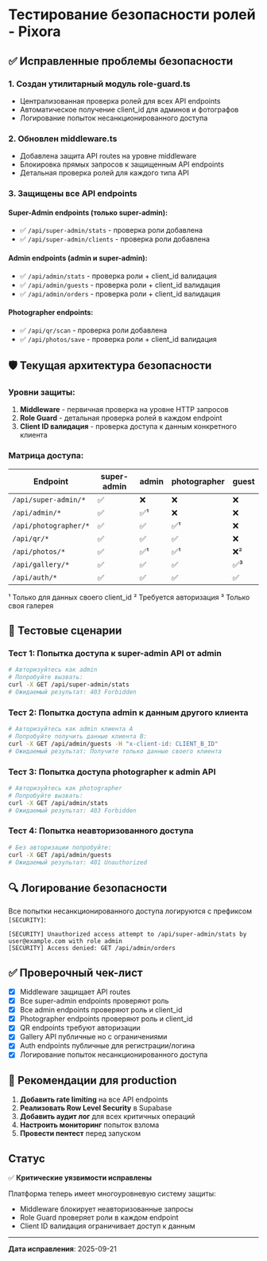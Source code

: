 # Тестирование безопасности ролей - Pixora

## ✅ Исправленные проблемы безопасности

### 1. **Создан утилитарный модуль role-guard.ts**
- Централизованная проверка ролей для всех API endpoints
- Автоматическое получение client_id для админов и фотографов
- Логирование попыток несанкционированного доступа

### 2. **Обновлен middleware.ts**
- Добавлена защита API routes на уровне middleware
- Блокировка прямых запросов к защищенным API endpoints
- Детальная проверка ролей для каждого типа API

### 3. **Защищены все API endpoints**

#### Super-Admin endpoints (только super-admin):
- ✅ `/api/super-admin/stats` - проверка роли добавлена
- ✅ `/api/super-admin/clients` - проверка роли добавлена

#### Admin endpoints (admin и super-admin):
- ✅ `/api/admin/stats` - проверка роли + client_id валидация
- ✅ `/api/admin/guests` - проверка роли + client_id валидация
- ✅ `/api/admin/orders` - проверка роли + client_id валидация

#### Photographer endpoints:
- ✅ `/api/qr/scan` - проверка роли добавлена
- ✅ `/api/photos/save` - проверка роли + client_id валидация

## 🛡️ Текущая архитектура безопасности

### Уровни защиты:
1. **Middleware** - первичная проверка на уровне HTTP запросов
2. **Role Guard** - детальная проверка ролей в каждом endpoint
3. **Client ID валидация** - проверка доступа к данным конкретного клиента

### Матрица доступа:

| Endpoint | super-admin | admin | photographer | guest |
|----------|------------|-------|--------------|-------|
| `/api/super-admin/*` | ✅ | ❌ | ❌ | ❌ |
| `/api/admin/*` | ✅ | ✅¹ | ❌ | ❌ |
| `/api/photographer/*` | ✅ | ✅ | ✅¹ | ❌ |
| `/api/qr/*` | ✅ | ✅ | ✅ | ❌ |
| `/api/photos/*` | ✅ | ✅¹ | ✅¹ | ❌² |
| `/api/gallery/*` | ✅ | ✅ | ✅ | ✅³ |
| `/api/auth/*` | ✅ | ✅ | ✅ | ✅ |

¹ Только для данных своего client_id
² Требуется авторизация
³ Только своя галерея

## 📝 Тестовые сценарии

### Тест 1: Попытка доступа к super-admin API от admin
```bash
# Авторизуйтесь как admin
# Попробуйте вызвать:
curl -X GET /api/super-admin/stats
# Ожидаемый результат: 403 Forbidden
```

### Тест 2: Попытка доступа admin к данным другого клиента
```bash
# Авторизуйтесь как admin клиента A
# Попробуйте получить данные клиента B:
curl -X GET /api/admin/guests -H "x-client-id: CLIENT_B_ID"
# Ожидаемый результат: Получите только данные своего клиента
```

### Тест 3: Попытка доступа photographer к admin API
```bash
# Авторизуйтесь как photographer
# Попробуйте вызвать:
curl -X GET /api/admin/stats
# Ожидаемый результат: 403 Forbidden
```

### Тест 4: Попытка неавторизованного доступа
```bash
# Без авторизации попробуйте:
curl -X GET /api/admin/guests
# Ожидаемый результат: 401 Unauthorized
```

## 🔍 Логирование безопасности

Все попытки несанкционированного доступа логируются с префиксом `[SECURITY]`:

```
[SECURITY] Unauthorized access attempt to /api/super-admin/stats by user@example.com with role admin
[SECURITY] Access denied: GET /api/admin/orders
```

## ✅ Проверочный чек-лист

- [x] Middleware защищает API routes
- [x] Все super-admin endpoints проверяют роль
- [x] Все admin endpoints проверяют роль и client_id
- [x] Photographer endpoints проверяют роль и client_id
- [x] QR endpoints требуют авторизации
- [x] Gallery API публичные но с ограничениями
- [x] Auth endpoints публичные для регистрации/логина
- [x] Логирование попыток несанкционированного доступа

## 🚀 Рекомендации для production

1. **Добавить rate limiting** на все API endpoints
2. **Реализовать Row Level Security** в Supabase
3. **Добавить аудит лог** для всех критичных операций
4. **Настроить мониторинг** попыток взлома
5. **Провести пентест** перед запуском

## Статус

✅ **Критические уязвимости исправлены**

Платформа теперь имеет многоуровневую систему защиты:
- Middleware блокирует неавторизованные запросы
- Role Guard проверяет роли в каждом endpoint
- Client ID валидация ограничивает доступ к данным

---
**Дата исправления**: 2025-09-21